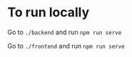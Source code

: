 # To run locally
Go to `./backend` and run `npm run serve`

Go to `./frontend` and run `npm run serve`
